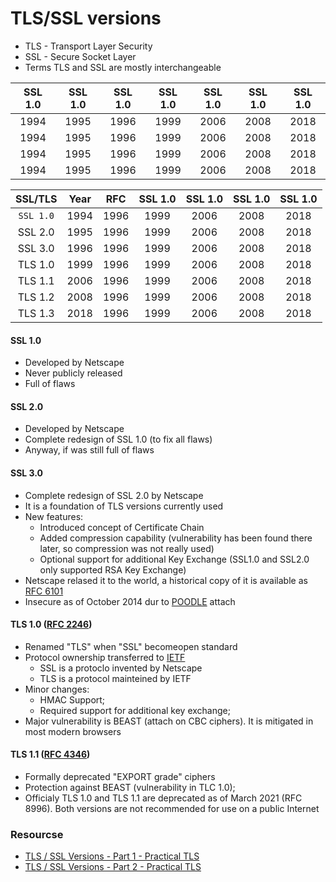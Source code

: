 # TLS/SSL versions

* TLS - Transport Layer Security
* SSL - Secure Socket Layer
* Terms TLS and SSL are mostly interchangeable

| SSL 1.0 | SSL 1.0 | SSL 1.0 | SSL 1.0 | SSL 1.0 | SSL 1.0 | SSL 1.0 |
|:-------:|:-------:|:-------:|:-------:|:-------:|:-------:|:-------:|
|  1994   |  1995   |  1996   |  1999   |  2006   |  2008   |  2018   |
|  1994   |  1995   |  1996   |  1999   |  2006   |  2008   |  2018   |
|  1994   |  1995   |  1996   |  1999   |  2006   |  2008   |  2018   |
|  1994   |  1995   |  1996   |  1999   |  2006   |  2008   |  2018   |

| SSL/TLS |  Year   |   RFC   | SSL 1.0 | SSL 1.0 | SSL 1.0 | SSL 1.0 |
|:-------:|:-------:|:-------:|:-------:|:-------:|:-------:|:-------:|
| `SSL 1.0` |  1994   |  1996   |  1999   |  2006   |  2008   |  2018   |
| SSL 2.0 |  1995   |  1996   |  1999   |  2006   |  2008   |  2018   |
| SSL 3.0 |  1996   |  1996   |  1999   |  2006   |  2008   |  2018   |
| TLS 1.0 |  1999   |  1996   |  1999   |  2006   |  2008   |  2018   |
| TLS 1.1 |  2006   |  1996   |  1999   |  2006   |  2008   |  2018   |
| TLS 1.2 |  2008   |  1996   |  1999   |  2006   |  2008   |  2018   |
| TLS 1.3 |  2018   |  1996   |  1999   |  2006   |  2008   |  2018   |


#### SSL 1.0
- Developed by Netscape
- Never publicly released
- Full of flaws
#### SSL 2.0
- Developed by Netscape
- Complete redesign of SSL 1.0 (to fix all flaws)
- Anyway, if was still full of flaws
#### SSL 3.0
- Complete redesign of SSL 2.0 by Netscape
- It is a foundation of TLS versions currently used
- New features:
  - Introduced concept of Certificate Chain
  - Added compression capability (vulnerability has been found there later, so compression was not really used)
  - Optional support for additional Key Exchange (SSL1.0 and SSL2.0 only supported RSA Key Exchange)
- Netscape relased it to the world, a historical copy of it is available as [RFC 6101](https://www.rfc-editor.org/rfc/rfc6101)
- Insecure as of October 2014 dur to [POODLE](https://en.wikipedia.org/wiki/POODLE) attach

#### TLS 1.0 ([RFC 2246](https://www.rfc-editor.org/rfc/rfc2246))
- Renamed "TLS" when "SSL" becomeopen standard
- Protocol ownership transferred to [IETF](https://www.ietf.org/about/introduction/)
  - SSL is a protoclo invented by Netscape
  - TLS is a protocol mainteined by IETF
- Minor changes:
  - HMAC Support;
  - Required support for additional key exchange;
- Major vulnerability is BEAST (attach on CBC ciphers). It is mitigated in most modern browsers

#### TLS 1.1 ([RFC 4346](https://www.rfc-editor.org/rfc/rfc4346))
- Formally deprecated "EXPORT grade" ciphers
- Protection against BEAST (vulnerability in TLC 1.0);
- Officialy TLS 1.0 and TLS 1.1 are deprecated as of March 2021 (RFC 8996). Both versions are not recommended for use on a public Internet




### Resourcse
* [TLS / SSL Versions - Part 1 - Practical TLS](https://youtu.be/_KgZNF8nQvE)
* [TLS / SSL Versions - Part 2 - Practical TLS](https://youtu.be/fk0-UqwVNqY)



